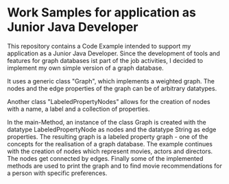 # Work Samples for application as Junior Java Developer

This repository contains a Code Example intended to support my application as a Junior Java Developer.
Since the development of tools and features for graph databases ist part of the job activities, I decided to implement
my own simple version of a graph database.

It uses a generic class "Graph", which implements a weighted graph. The nodes and the edge properties  of the graph can 
be of arbitrary datatypes.

Another class "LabeledPropertyNodes" allows for the creation of nodes with a name, a label and a collection of properties.

In the main-Method, an instance of the class Graph is created with the datatype LabeledPropertyNode as nodes and the datatype 
String as edge properties. 
The resulting graph is a labeled property graph - one of the concepts for the realisation of a graph database.
The example continues with the creation of nodes which represent movies, actors and directors. The nodes get connected by edges.
Finally some of the implemented methods are used to print the graph and to find movie recommendations for a person 
with specific preferences.
